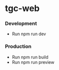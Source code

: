 # tgc-web
### Development
- Run npm run dev

### Production
- Run npm run build
- Run npm run preview
